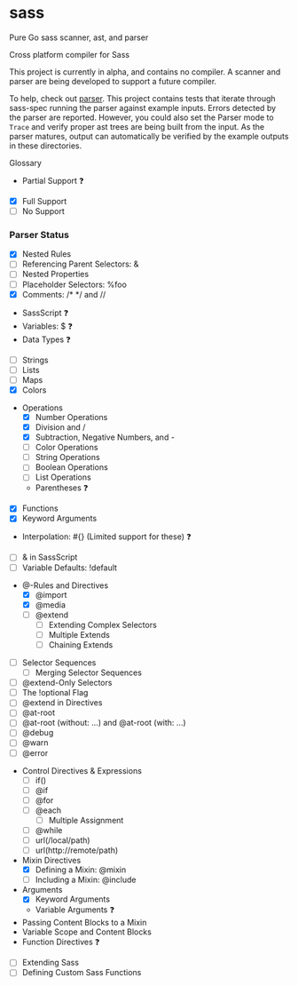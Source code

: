 # sass
Pure Go sass scanner, ast, and parser

Cross platform compiler for Sass

This project is currently in alpha, and contains no compiler. A scanner and parser are being developed to support a future compiler.

To help, check out [parser](https://github.com/wellington/sass/tree/master/parser). This project contains tests that iterate through sass-spec running the parser against example inputs. Errors detected by the parser are reported. However, you could also set the Parser mode to `Trace` and verify proper ast trees are being built from the input. As the parser matures, output can automatically be verified by the example outputs in these directories.

Glossary
- Partial Support :question:
- [x] Full Support
- [ ] No Support

### Parser Status
- [x] Nested Rules
- [ ] Referencing Parent Selectors: &
- [ ] Nested Properties
- [ ] Placeholder Selectors: %foo
- [x] Comments: /* */ and //
- SassScript :question:
- Variables: $ :question:
- Data Types :question:
- [ ] Strings
- [ ] Lists
- [ ] Maps
- [x] Colors
- Operations
  - [x] Number Operations
  - [x] Division and /
  - [x] Subtraction, Negative Numbers, and -
  - [ ] Color Operations
  - [ ] String Operations
  - [ ] Boolean Operations
  - [ ] List Operations
  - Parentheses :question:
- [x] Functions
- [x] Keyword Arguments
- Interpolation: #{} (Limited support for these) :question:
- [ ] & in SassScript
- [ ] Variable Defaults: !default
- @-Rules and Directives
  - [x] @import
  - [x] @media
  - [ ] @extend
    - [ ] Extending Complex Selectors
    - [ ] Multiple Extends
    - [ ] Chaining Extends
- [ ] Selector Sequences
  - [ ] Merging Selector Sequences
- [ ] @extend-Only Selectors
- [ ] The !optional Flag
- [ ] @extend in Directives
- [ ] @at-root
- [ ] @at-root (without: ...) and @at-root (with: ...)
- [ ] @debug
- [ ] @warn
- [ ] @error
- Control Directives & Expressions
  - [ ] if()
  - [ ] @if
  - [ ] @for
  - [ ] @each
    - [ ] Multiple Assignment
  - [ ] @while
  - [ ] url(/local/path)
  - [ ] url(http://remote/path)
- Mixin Directives
  - [x] Defining a Mixin: @mixin
  - [ ] Including a Mixin: @include
- Arguments
  - [x] Keyword Arguments
  - Variable Arguments :question:
- Passing Content Blocks to a Mixin
- Variable Scope and Content Blocks
- Function Directives :question:
- [ ] Extending Sass
- [ ] Defining Custom Sass Functions
